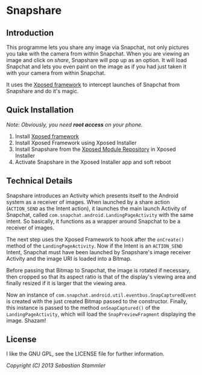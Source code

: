 Snapshare
=========
Introduction
------------

This programme lets you share any image via Snapchat, not only pictures you take with the camera from within Snapchat. When you are viewing an image and click on *share*, Snapshare will pop up as an option. It will load Snapchat and lets you even paint on the image as if you had just taken it with your camera from within Snapchat.

It uses the [Xposed framework](http://forum.xda-developers.com/showthread.php?t=1574401) to intercept launches of Snapchat from Snapshare and do it's magic.

Quick Installation
------------------
*Note: Obviously, you need __root access__ on your phone.*

1. Install [Xposed framework](http://forum.xda-developers.com/showthread.php?t=1574401)
2. Install Xposed Framework using Xposed Installer
2. Install Snapshare from the [Xposed Module Repository](http://repo.xposed.info/module/com.p1ngu1n.snapshare) in Xposed Installer
3. Activate Snapshare in the Xposed Installer app and soft reboot

Technical Details
-----------------
Snapshare introduces an Activity which presents itself to the Android system as a receiver of images.
When launched by a share action (`ACTION_SEND` as the Intent action), it launches the main launch
Activity of Snapchat, called `com.snapchat.android.LandingPageActivity` with the same intent. So
basically, it functions as a wrapper around Snapchat to be a receiver of images.

The next step uses the Xposed Framework to hook after the `onCreate()` method of the
`LandingPageActivity`. Now if the Intent is an `ACTION_SEND` Intent, Snapchat must have been
launched by Snapshare's image receiver Activity and the image URI is loaded into a Bitmap.

Before passing that Bitmap to Snapchat, the image is rotated if necessary, then cropped so that its
 aspect ratio is that of the display's viewing area and finally resized if it is larger that the
 viewing area.

Now an instance of `com.snapchat.android.util.eventbus.SnapCapturedEvent` is created with the just
 created Bitmap passed to the constructor. Finally, this instance is passed to the method
 `onSnapCaptured()` of the `LandingPageActivity`, which will load the `SnapPreviewFragment`
 displaying the image. Shazam!

License
-------
I like the GNU GPL, see the LICENSE file for further information.

*Copyright (C) 2013 Sebastian Stammler*
